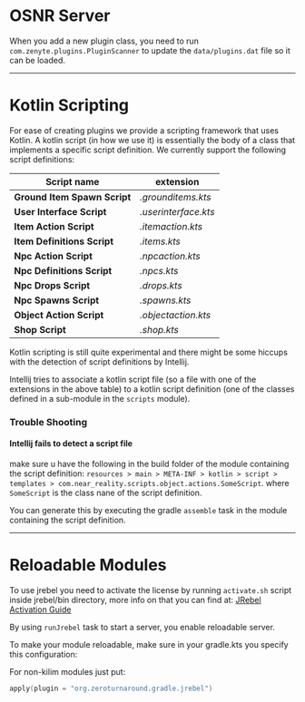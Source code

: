 # OSNR Server

When you add a new plugin class, you need to run `com.zenyte.plugins.PluginScanner` to update the `data/plugins.dat`
file so it can be loaded.

---

# Kotlin Scripting
For ease of creating plugins we provide a scripting framework that uses Kotlin.
A kotlin script (in how we use it) is essentially the body of a class that implements a specific script definition.
We currently support the following script definitions:

| Script name                     | extension                 |
|---------------------------------|---------------------------|
| <b>Ground Item Spawn Script</b> | <i>.grounditems.kts</i>   |
| <b>User Interface Script</b>    | <i>.userinterface.kts</i> |
| <b>Item Action Script</b>       | <i>.itemaction.kts</i>    |
| <b>Item Definitions Script</b>  | <i>.items.kts</i>         |
| <b>Npc Action Script</b>        | <i>.npcaction.kts</i>     |
| <b>Npc Definitions Script</b>   | <i>.npcs.kts</i>          |
| <b>Npc Drops Script</b>         | <i>.drops.kts</i>         |
| <b>Npc Spawns Script</b>        | <i>.spawns.kts</i>        |
| <b>Object Action Script</b>     | <i>.objectaction.kts</i>  |
| <b>Shop Script</b>              | <i>.shop.kts</i>          |

Kotlin scripting is still quite experimental and there might be some hiccups
with the detection of script definitions by Intellij.

Intellij tries to associate a kotlin script file (so a file with one of the extensions in the above table)
to a kotlin script definition (one of the classes defined in a sub-module in the `scripts` module).

### Trouble Shooting

#### Intellij fails to detect a script file 
make sure u have the following in the build folder of the module containing the script definition:
`resources > main > META-INF > kotlin > script > templates > com.near_reality.scripts.object.actions.SomeScript`.
where `SomeScript` is the class nane of the script definition.

You can generate this by executing the gradle `assemble` task in the module containing the script definition.

---

# Reloadable Modules
To use jrebel you need to activate the license by running `activate.sh` script inside jrebel/bin directory, 
more info on that you can find at: [JRebel Activation Guide](https://manuals.jrebel.com/jrebel/standalone/activate.html#activation-wizard)

By using `runJrebel` task to start a server, you enable reloadable server.

To make your module reloadable, make sure in your gradle.kts you specify this configuration:

For non-kilim modules just put: 

```kotlin
apply(plugin = "org.zeroturnaround.gradle.jrebel")
```
